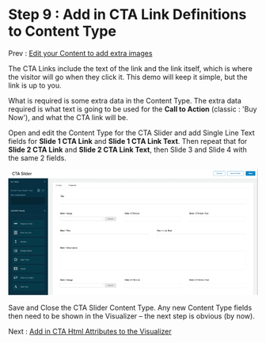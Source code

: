 # Step 9 : Add in CTA Link Definitions to Content Type

Prev : [Edit your Content to add extra images](step8.md)

The CTA Links include the text of the link and the link itself, which is where the visitor will go when they click it.  This demo will keep it simple, but the link is up to you.

What is required is some extra data in the Content Type.  The extra data required is what text is going to be used for the **Call to Action** (classic : &#39;Buy Now&#39;), and what the CTA link will be.

Open and edit the Content Type  for the CTA Slider and add Single Line Text fields for **Slide 1 CTA Link** and **Slide 1 CTA Link Text**.   Then repeat that for **Slide 2 CTA Link** and **Slide 2 CTA Link Text**, then Slide 3 and Slide 4 with the same 2 fields.

 ![](../images/step9-content-type.png)


Save and Close the CTA Slider Content Type.   Any new Content Type fields then need to be shown in the Visualizer – the next step is obvious (by now).


Next : [Add in CTA Html Attributes to the Visualizer](step10.md)